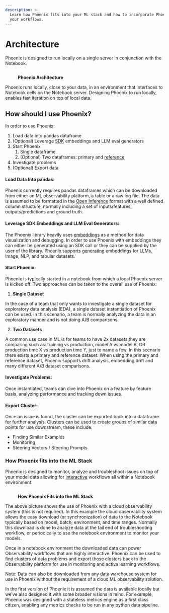 ```yaml
---
description: >-
  Learn how Phoenix fits into your ML stack and how to incorporate Phoenix into
  your workflows.
---
```


# Architecture

Phoenix is designed to run locally on a single server in conjunction with the Notebook.

<figure><img src="../.gitbook/assets/Docs graphics-03.jpg" alt=""><figcaption><p><strong>Phoenix Architecture</strong></p></figcaption></figure>

Phoenix runs locally, close to your data, in an environment that interfaces to Notebook cells on the Notebook server. Designing Phoenix to run locally, enables fast iteration on top of local data.

## How should I use Phoenix?

In order to use Phoenix:

1. Load data into pandas dataframe
2. (Optional) Leverage [SDK](http://127.0.0.1:5000/s/-MAlgpMyBRcl2qFZRQ67/api-reference/python-sdk/arize.pandas/autoembeddings#the-embeddinggenerator-class) embeddings and LLM eval generators
3. Start Phoenix
   1. Single dataframe
   2. (Optional) Two dataframes: primary and [reference](../concepts/phoenix-basics.md#which-dataset-is-which)
4. Investigate problems
5. (Optional) Export data

#### Load Data Into pandas:

Phoenix currently requires pandas dataframes which can be downloaded from either an ML observability platform, a table or a raw log file. The data is assumed to be formatted in the [Open Inference](../concepts/open-inference.md) format with a well defined column structure, normally including a set of inputs/features, outputs/predictions and ground truth.

#### Leverage SDK Embeddings and LLM Eval Generators:

The Phoenix library heavily uses [embeddings](../concepts/embeddings.md) as a method for data visualization and debugging. In order to use Phoenix with embeddings they can either be generated using an SDK call or they can be supplied by the user of the library. Phoenix supports [generating](../concepts/generating-embeddings.md) embeddings for LLMs, Image, NLP, and tabular datasets.

#### Start Phoenix:

Phoenix is typically started in a notebook from which a local Phoenix server is kicked off. Two approaches can be taken to the overall use of Phoenix:

1. **Single Dataset**

In the case of a team that only wants to investigate a single dataset for exploratory data analysis (EDA), a single dataset instantiation of Phoenix can be used. In this scenario, a team is normally analyzing the data in an exploratory manner and is not doing A/B comparisons.

2. **Two Datasets**

A common use case in ML is for teams to have 2x datasets they are comparing such as: training vs production, model A vs model B, OR production time X vs production time Y, just to name a few. In this scenario there exists a primary and reference dataset. When using the primary and reference dataset, Phoenix supports drift analysis, embedding drift and many different A/B dataset comparisons.

#### Investigate Problems:

Once instantiated, teams can dive into Phoenix on a feature by feature basis, analyzing performance and tracking down issues.

#### Export Cluster:

Once an issue is found, the cluster can be exported back into a dataframe for further analysis. Clusters can be used to create groups of similar data points for use downstream, these include:

* Finding Similar Examples
* Monitoring
* Steering Vectors / Steering Prompts

### How Phoenix fits into the ML Stack

Phoenix is designed to monitor, analyze and troubleshoot issues on top of your model data allowing for [interactive](../api/session.md#phoenix.launch\_app) workflows all within a Notebook environment.

<figure><img src="../.gitbook/assets/Docs graphics-01.jpg" alt=""><figcaption><p><strong>How Phoenix Fits into the ML Stack</strong></p></figcaption></figure>

The above picture shows the use of Phoenix with a cloud observability system (this is not required). In this example the cloud observability system allows the easy download (or synchronization) of data to the Notebook typically based on model, batch, environment, and time ranges. Normally this download is done to analyze data at the tail end of troubleshooting workflow, or periodically to use the notebook environment to monitor your models.&#x20;

Once in a notebook environment the downloaded data can power Observability workflows that are highly interactive. Phoenix can be used to find clusters of data problems and export those clusters back to the Observability platform for use in monitoring and active learning workflows.&#x20;

Note: Data can also be downloaded from any data warehouse system for use in Phoenix without the requirement of a cloud ML observability solution.&#x20;

In the first version of Phoenix it is assumed the data is available locally but we’ve also designed it with some broader visions in mind. For example, Phoenix was designed with a stateless metrics engine as a first class citizen, enabling any metrics checks to be run in any python data pipeline.&#x20;


